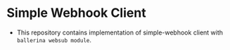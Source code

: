 # Simple Webhook Client #

* This repository contains implementation of simple-webhook client with `ballerina websub module`.
